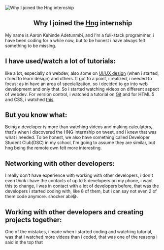![Why I joined the Hng internship](https://images.unsplash.com/photo-1507525428034-b723cf961d3e?ixid=MnwxMjA3fDB8MHxwaG90by1wYWdlfHx8fGVufDB8fHx8&ixlib=rb-1.2.1&auto=format&fit=crop&w=all&h=2000&q=80)

## <center> Why I joined the [Hng](https://internship.zuri.team/enrollment) internship </center>

My name is Aaron Kehinde Adetunmbi, and I'm a full-stack programmer, i have been coding for a while now, but to be honest i have always felt something to be missing.

## I have used/watch a lot of tutorials:

like a lot, especially on webdev, also some on [UI/UX design](https://www.google.com/url?sa=t&rct=j&q=&esrc=s&source=web&cd=&cad=rja&uact=8&ved=2ahUKEwjV_Oe_7rLyAhUKxoUKHcMZBlIQwqsBegQIBhAB&url=https://www.youtube.com/watch?v=jk1T0CdLxwU&usg=AOvVaw18hN3JK2ybN3j5javPK6eE) (when i started, i tried to learn design) and others.
It got to a point, i realized, i needed to focus; as in have an area of specialization, so i decided to go into web development and only that. So i started watching videos on different aspect of webdev. For version control, i watched a tutorial on [Git](https://www.youtube.com/watch?v=3RjQznt-8kE) and for HTML 5 and CSS, i  watched [this](https://www.youtube.com/playlist?list=PL4cUxeGkcC9ivBf_eKCPIAYXWzLlPAm6G).

## But you know what:
Being a developer is more than watching videos and making calculators, that's when i discovered the HNG internship on tweet, and i knew that was what i needed. To be honest, we also have something called Developer Student Club(DSC) in my school, I'm going to assume they are similar, but hng being the remote own felt more interesting.

## Networking with other developers:

I really don't have experience with working with other developers, i don't even think i have the contacts of up to 5 developers on my phone, i want this to change, i was in contact with a lot of developers before, that was the developers i started coding with, like 8 of them, but i can say not even 2 of them code anymore. shocker abi😂.

## Working with other developers and creating projects together:
One of the mistakes, i made when i started coding and watching tutorial, was that i watched more videos than i coded, that was one of the reasons i said in the top that
<!--stackedit_data:
eyJoaXN0b3J5IjpbLTE5MzA0Mjk2ODRdfQ==
-->